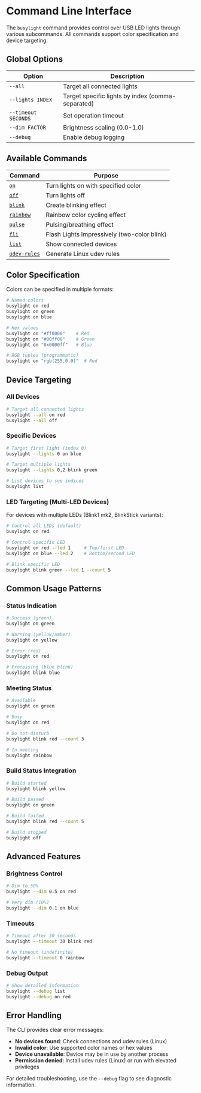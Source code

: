 # Command Line Interface

The `busylight` command provides control over USB LED lights through various
subcommands. All commands support color specification and device targeting.

## Global Options

| Option | Description |
|--------|-------------|
| `--all` | Target all connected lights |
| `--lights INDEX` | Target specific lights by index (comma-separated) |
| `--timeout SECONDS` | Set operation timeout |
| `--dim FACTOR` | Brightness scaling (0.0-1.0) |
| `--debug` | Enable debug logging |

## Available Commands

| Command | Purpose |
|---------|---------|
| [`on`](commands.md#on) | Turn lights on with specified color |
| [`off`](commands.md#off) | Turn lights off |
| [`blink`](commands.md#blink) | Create blinking effect |
| [`rainbow`](commands.md#rainbow) | Rainbow color cycling effect |
| [`pulse`](commands.md#pulse) | Pulsing/breathing effect |
| [`fli`](commands.md#fli) | Flash Lights Impressively (two-color blink) |
| [`list`](commands.md#list) | Show connected devices |
| [`udev-rules`](commands.md#udev-rules) | Generate Linux udev rules |

## Color Specification

Colors can be specified in multiple formats:

```bash
# Named colors
busylight on red
busylight on green
busylight on blue

# Hex values
busylight on "#ff0000"    # Red
busylight on "#00ff00"    # Green  
busylight on "0x0000ff"   # Blue

# RGB tuples (programmatic)
busylight on "rgb(255,0,0)"  # Red
```

## Device Targeting

### All Devices

```bash
# Target all connected lights
busylight --all on red
busylight --all off
```

### Specific Devices

```bash
# Target first light (index 0)
busylight --lights 0 on blue

# Target multiple lights
busylight --lights 0,2 blink green

# List devices to see indices
busylight list
```

### LED Targeting (Multi-LED Devices)

For devices with multiple LEDs (Blink1 mk2, BlinkStick variants):

```bash
# Control all LEDs (default)
busylight on red

# Control specific LED
busylight on red --led 1     # Top/first LED
busylight on blue --led 2    # Bottom/second LED

# Blink specific LED
busylight blink green --led 1 --count 5
```

## Common Usage Patterns

### Status Indication

```bash
# Success (green)
busylight on green

# Warning (yellow/amber)
busylight on yellow

# Error (red)
busylight on red

# Processing (blue blink)
busylight blink blue
```

### Meeting Status

```bash
# Available
busylight on green

# Busy  
busylight on red

# Do not disturb
busylight blink red --count 3

# In meeting
busylight rainbow
```

### Build Status Integration

```bash
# Build started
busylight blink yellow

# Build passed
busylight on green

# Build failed
busylight blink red --count 5

# Build stopped
busylight off
```

## Advanced Features

### Brightness Control

```bash
# Dim to 50%
busylight --dim 0.5 on red

# Very dim (10%)
busylight --dim 0.1 on blue
```

### Timeouts

```bash
# Timeout after 30 seconds
busylight --timeout 30 blink red

# No timeout (indefinite)
busylight --timeout 0 rainbow
```

### Debug Output

```bash
# Show detailed information
busylight --debug list
busylight --debug on red
```

## Error Handling

The CLI provides clear error messages:

- **No devices found**: Check connections and udev rules (Linux)
- **Invalid color**: Use supported color names or hex values
- **Device unavailable**: Device may be in use by another process
- **Permission denied**: Install udev rules (Linux) or run with elevated
  privileges

For detailed troubleshooting, use the `--debug` flag to see diagnostic
information.